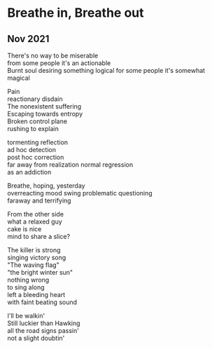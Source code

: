 # Breathe in, Breathe out
## Nov 2021

There's no way to be miserable  
from some people it's an actionable  
Burnt soul desiring something logical 
for some people it's somewhat magical  

Pain  
reactionary disdain  
The nonexistent suffering  
Escaping towards entropy  
Broken control plane  
rushing to explain  

tormenting reflection  
ad hoc detection  
post hoc correction  
far away from realization
normal regression  
as an addiction  

Breathe, hoping, yesterday  
overreacting mood swing
problematic questioning  
faraway and terrifying  

From the other side  
what a relaxed guy  
cake is nice  
mind to share a slice?  

The killer is strong  
singing victory song  
"The waving flag"  
"the bright winter sun"  
nothing wrong  
to sing along  
left a bleeding heart  
with faint beating sound  

I'll be walkin'  
Still luckier than Hawking  
all the road signs passin'  
not a slight doubtin'  
